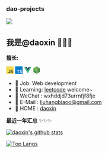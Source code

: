 ### dao-projects 

![](https://visitor-badge.glitch.me/badge?page_id=dao-projects.dao-projects)

<!--
**dao-projects/dao-projects** is a ✨ _special_ ✨ repository because its `README.md` (this file) appears on your GitHub profile.

Here are some ideas to get you started:

- 🔭 I’m currently working on ...
- 🌱 I’m currently learning ...
- 👯 I’m looking to collaborate on ...
- 🤔 I’m looking for help with ...
- 💬 Ask me about ...
- 📫 How to reach me: ...
- 😄 Pronouns: ...
- ⚡ Fun fact: ...
-->

## 我是@daoxin 👋👋👋

**擅长:**  

<code><img height="20" src="https://raw.githubusercontent.com/github/explore/80688e429a7d4ef2fca1e82350fe8e3517d3494d/topics/javascript/javascript.png"></code>
<code><img height="20" src="https://raw.githubusercontent.com/github/explore/80688e429a7d4ef2fca1e82350fe8e3517d3494d/topics/typescript/typescript.png"></code>
<code><img height="20" src="https://raw.githubusercontent.com/github/explore/80688e429a7d4ef2fca1e82350fe8e3517d3494d/topics/vue/vue.png"></code>
<code><img height="20" src="https://raw.githubusercontent.com/github/explore/80688e429a7d4ef2fca1e82350fe8e3517d3494d/topics/nodejs/nodejs.png"></code>

- 🔭 Job: Web development
- 🌱 Learning: [leetcode](https://leetcode.cn/leetbook/) welcome~ 
- 💬 WeChat : wxhddjd73urrnfjf8fje
- 📧 E-Mail : liuhangbiaoo@gmail.com
- 📁 HOME : [daoxin](https://www.liuhangbiao.com/)


**最近一年汇总** ✨✨✨

[![daoxin's github stats](https://github-readme-stats.vercel.app/api?username=liuhangbiao)](https://github.com/anuraghazra/github-readme-stats)

[![Top Langs](https://github-readme-stats.vercel.app/api/top-langs/?username=liuhangbiao&langs_count=6)](https://github.com/anuraghazra/github-readme-stats)

